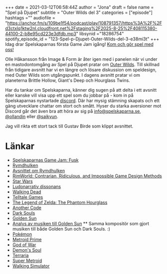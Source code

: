 +++ 
date = 2021-03-12T06:58:44Z
author = "Jona"
draft = false
name = "Spel på Djupet"
subtitle = "Outer Wilds del 3"
categories = ["episode"]
hashtags =""
audiofile = "https://anchor.fm/s/109be1f54/podcast/play/108791357/https%3A%2F%2Fd3ctxlq1ktw2nl.cloudfront.net%2Fstaging%2F2025-8-25%2F408115380-44100-2-b8e95cd223e3dfdb.mp3"
libsynid ="18286754"
spotify_episode_id = "123-Spel-p-Djupet-Outer-Wilds-del-3-e38mi3t"
+++
Idag drar Spelskaparnas första Game Jam igång! [Kom och gör spel med oss!](https://itch.io/jam/fusk)

Olle Håkansson från Image & Form är åter igen med i panelen när vi under en mastodontomgång av Spel på Djupet pratar om [Outer Wilds](https://store.steampowered.com/app/753640/Outer_Wilds/). Till skillnad från tidigare avsnitt har vi en längre och lösare diskussion om speldesign, med Outer Wilds som utgångspunkt. I dagens avsnitt pratar vi om planeterna Brittle Hollow, Giant's Deep och Hourglass Twins.

Har du tankar om Spelskaparna, känner dig sugen på att delta i ett avsnitt eller kanske vill visa upp ett spel som du jobbar på - kom in på Spelskaparnas nystartade [discord](https://discord.gg/hBHEXss). Där har mysig stämning skapats och ett gäng utvecklare chattar om stort och smått. Hyser du starka aversioner mot Discord går det även bra att höra av sig på info@spelskaparna.se, [@ollandin](https://twitter.com/ollelandin) eller [@saikyun](https://twitter.com/Saikyun).

Jag vill rikta ett stort tack till Gustav Birde som klippt avsnittet.

# Länkar
* [Spelskaparnas Game Jam: Fusk](https://itch.io/jam/fusk)
* [Rymdhulken](https://www.lexaloffle.com/bbs/?tid=39070)
* [Avsnittet om Rymdhulken](https://spelskaparna.com/episode/114/)
* [RimWorld: Contrarian, Ridiculous, and Impossible Game Design Methods](https://www.youtube.com/watch?v=VdqhHKjepiE)
* [Star Wars](https://en.wikipedia.org/wiki/Star_Wars)
* [Ludonarrativ dissonans](https://en.wikipedia.org/wiki/Ludonarrative_dissonance)
* [Walking Dead](https://store.steampowered.com/agecheck/app/207610/)
* [Telltale Games](https://telltale.com/)
* [The Legend of Zelda: The Phantom Hourglass](https://en.wikipedia.org/wiki/The_Legend_of_Zelda:_Phantom_Hourglass)
* [Another Code](https://en.wikipedia.org/wiki/Another_Code:_Two_Memories)
* [Dark Souls](https://store.steampowered.com/app/211420/DARK_SOULS_Prepare_To_Die_Edition/)
* [Golden Sun](https://en.wikipedia.org/wiki/Golden_Sun)
* [Analys av musiken till Golden Sun](https://www.youtube.com/watch?v=9yxEPZ1vCnM)
** Samma kompositör som gjort musiken till både Golden Sun och Dark Souls. :)
* [Pokémon](https://www.pokemon.com/us/)
* [Metroid Prime](https://en.wikipedia.org/wiki/Metroid_Prime)
* [God of War](https://en.wikipedia.org/wiki/God_of_War_(2018_video_game))
* [Demon's Soul](https://en.wikipedia.org/wiki/Demon%27s_Souls)
* [Terraria](https://terraria.org/)
* [Super Metroid](https://en.wikipedia.org/wiki/Super_Metroid)
* [Walking Simulator](https://en.wikipedia.org/wiki/Adventure_game#Walking_simulators)
